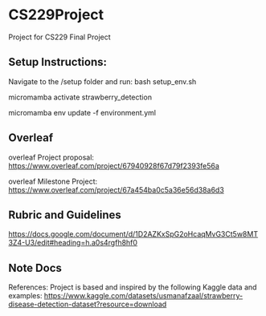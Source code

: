 # CS229Project
Project for CS229 Final Project  

## Setup Instructions: 

Navigate to the /setup folder and run: 
bash setup_env.sh 

micromamba activate strawberry_detection 

micromamba env update -f environment.yml

## Overleaf 
overleaf Project proposal: https://www.overleaf.com/project/67940928f67d79f2393fe56a 

overleaf Milestone Project: https://www.overleaf.com/project/67a454ba0c5a36e56d38a6d3  

## Rubric and Guidelines 

https://docs.google.com/document/d/1D2AZKxSpG2oHcaqMvG3Ct5w8MT3Z4-U3/edit#heading=h.a0s4rgfh8hf0 

## Note Docs

References: 
Project is based and inspired by the following Kaggle data and examples: 
https://www.kaggle.com/datasets/usmanafzaal/strawberry-disease-detection-dataset?resource=download 

